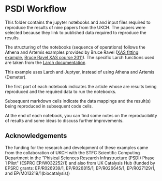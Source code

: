 # PSDI Workflow
This folder contains the jupyter notebooks and  and input files required to reproduce the 
results of nine papers from the UKCH. The papers were selected because they link to published data
required to reproduce the results.

The structuring of the notebooks (sequence of operations) follows the Athena and Artemis examples provided by Bruce Ravel 
([XAS fitting example](https://github.com/bruceravel/XAS-Education/tree/master/Examples/FeS2),
[Bruce Ravel XAS course 2011](https://www.diamond.ac.uk/Instruments/Spectroscopy/Techniques/XAS.html)). 
The specific Larch functions used are taken from the [Larch documentation](https://xraypy.github.io/xraylarch/xafs/).

This example uses Larch and Juptyer, instead of using Athena and Artemis (Demeter).

The first part of each notebook indicates the article whose are results being reproduced and the required data to run the notebooks.   

Subsequent markdown cells indicate the data mappings and the result(s) being reproduced in subsequent code cells.

At the end of each notebook, you can find some notes on the reproducibility of results and some ideas to discuss further improvements.

## Acknowledgements
The funding for the research and development of these examples came from the 
collaboration of UKCH with the STFC Scientific Computing Department in the 
"Phisical Sciences Research Infrastructure (PSDI) Phase 1 Pilot" (ESPRC 
EP/W032252/1) and also from UK Catalysis Hub (funded by EPSRC grants: EP/R026939/1, EP/R026815/1, EP/R026645/1, EP/R027129/1, and EP/M013219/1(biocatalysis))

   